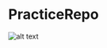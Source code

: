 # PracticeRepo

![alt text](https://github.com/VicCebedo/PracticeRepo/blob/master/etc/nothing-to-see-here.jpg)